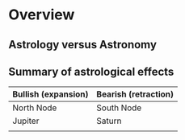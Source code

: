 # Overview

## Astrology versus Astronomy





## Summary of astrological effects



| Bullish (expansion) | Bearish (retraction) |
| ------------------- | -------------------- |
| North Node          | South Node           |
| Jupiter             | Saturn               |
|                     |                      |

